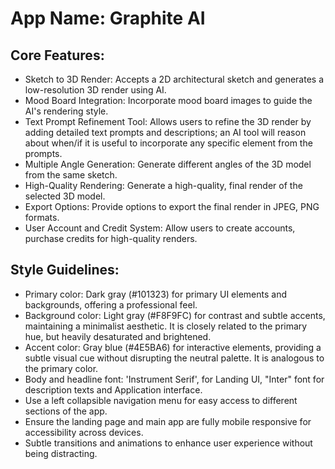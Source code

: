 # **App Name**: Graphite AI

## Core Features:

- Sketch to 3D Render: Accepts a 2D architectural sketch and generates a low-resolution 3D render using AI.
- Mood Board Integration: Incorporate mood board images to guide the AI's rendering style.
- Text Prompt Refinement Tool: Allows users to refine the 3D render by adding detailed text prompts and descriptions; an AI tool will reason about when/if it is useful to incorporate any specific element from the prompts.
- Multiple Angle Generation: Generate different angles of the 3D model from the same sketch.
- High-Quality Rendering: Generate a high-quality, final render of the selected 3D model.
- Export Options: Provide options to export the final render in JPEG, PNG formats.
- User Account and Credit System: Allow users to create accounts, purchase credits for high-quality renders.

## Style Guidelines:

- Primary color: Dark gray (#101323) for primary UI elements and backgrounds, offering a professional feel.
- Background color: Light gray (#F8F9FC) for contrast and subtle accents, maintaining a minimalist aesthetic. It is closely related to the primary hue, but heavily desaturated and brightened.
- Accent color: Gray blue (#4E5BA6) for interactive elements, providing a subtle visual cue without disrupting the neutral palette. It is analogous to the primary color.
- Body and headline font: 'Instrument Serif', for Landing UI, "Inter" font for description texts and Application interface.
- Use a left collapsible navigation menu for easy access to different sections of the app.
- Ensure the landing page and main app are fully mobile responsive for accessibility across devices.
- Subtle transitions and animations to enhance user experience without being distracting.